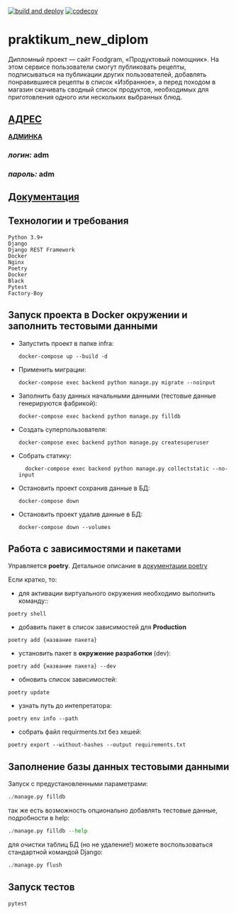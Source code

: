 [![build and deploy](https://github.com/DRAGANmik/foodgram-project-react/actions/workflows/foodgram_workflow.yaml/badge.svg)](https://github.com/DRAGANmik/foodgram-project-react/actions/workflows/foodgram_workflow.yaml)
[![codecov](https://codecov.io/gh/DRAGANmik/foodgram-project-react/branch/master/graph/badge.svg?token=QdEaJhRq8k)](https://codecov.io/gh/DRAGANmik/foodgram-project-react)
# praktikum_new_diplom

Дипломный проект — сайт Foodgram, «Продуктовый помощник». На этом сервисе пользователи смогут публиковать рецепты, подписываться на публикации других пользователей, добавлять понравившиеся рецепты в список «Избранное», а перед походом в магазин скачивать сводный список продуктов, необходимых для приготовления одного или нескольких выбранных блюд.

## [ **АДРЕС**  ](http://recipesbook.ga/)    
 [ **АДМИНКА**  ](http://recipesbook.ga/admin-panel/)


### _логин:_  **adm**
### _пароль:_ **adm**


## [ Документация ](http://recipesbook.ga/api/docs/redoc.html)

## Технологии и требования
```
Python 3.9+
Django
Django REST Framework
Docker
Nginx
Poetry
Docker
Black
Pytest
Factory-Boy
```

## Запуск проекта в Docker окружении и заполнить тестовыми данными
- Запустить проект в папке infra: 
    ```shell
    docker-compose up --build -d
     ```
 - Применить миграции:
    ```shell
    docker-compose exec backend python manage.py migrate --noinput
    ```
   
- Заполнить базу данных начальными данными (тестовые данные генерируются фабрикой):
    ```shell
    docker-compose exec backend python manage.py filldb
    ```
- Создать суперпользователя:
  ```shell
  docker-compose exec backend python manage.py createsuperuser
    ```
  
- Собрать статику:
  ```shell
    docker-compose exec backend python manage.py collectstatic --no-input
    ```

- Остановить проект сохранив данные в БД:
    ```shell
    docker-compose down
    ```
- Остановить проект удалив данные в БД:
    ```shell
    docker-compose down --volumes
    ```

## Работа с зависимостями и пакетами
Управляется **poetry**. Детальное описание в [документации poetry](https://python-poetry.org/docs/cli/)

Если кратко, то:

- для активации виртуального окружения необходимо выполнить команду::
```shell
poetry shell
```
- добавить пакет в список зависимостей для **Production**
```shell
poetry add {название пакета}
```

- установить пакет в **окружение разработки** (dev):
```shell
poetry add {название пакета} --dev
```

- обновить список зависимостей:
```shell
poetry update
```

- узнать путь до интепретатора:
```shell
poetry env info --path
```

- собрать файл requirments.txt без хешей:
```shell
poetry export --without-hashes --output requirements.txt
```

## Заполнение базы данных тестовыми данными

Запуск с предустановленными параметрами:

```python
./manage.py filldb
```
так же есть возможность опционально добавлять тестовые данные, подробности в help:
```python
./manage.py filldb --help
```
для очистки таблиц БД (но не удаление!) можете воспользоваться стандартной командой Django:
```python
./manage.py flush
```

## Запуск тестов

```python
pytest
```